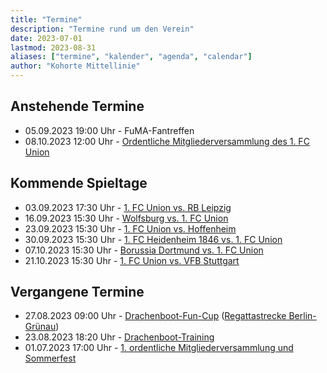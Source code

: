 ```yaml
---
title: "Termine"
description: "Termine rund um den Verein"
date: 2023-07-01
lastmod: 2023-08-31
aliases: ["termine", "kalender", "agenda", "calendar"]
author: "Kohorte Mittellinie"
---
```


## Anstehende Termine

* 05.09.2023 19:00 Uhr - FuMA-Fantreffen
* 08.10.2023 12:00 Uhr - [Ordentliche Mitgliederversammlung des 1. FC
                         Union][mv23fcu]


## Kommende Spieltage

* 03.09.2023 17:30 Uhr - [1. FC Union vs. RB Leipzig][fcu_rbl]
* 16.09.2023 15:30 Uhr - [Wolfsburg vs. 1. FC Union][vfl_fcu]
* 23.09.2023 15:30 Uhr - [1. FC Union vs. Hoffenheim][fcu_tsg]
* 30.09.2023 15:30 Uhr - [1. FC Heidenheim 1846 vs. 1. FC
                         Union][fch_fcu]
* 07.10.2023 15:30 Uhr - [Borussia Dortmund vs. 1. FC Union][bvb_fcu]
* 21.10.2023 15:30 Uhr - [1. FC Union vs. VFB Stuttgart][fcu_vfb]


## Vergangene Termine

* 27.08.2023 09:00 Uhr - [Drachenboot-Fun-Cup][report_dbfc23]
                         ([Regattastrecke
                         Berlin-Grünau][osm_regattastrecke])
* 23.08.2023 18:20 Uhr - [Drachenboot-Training][report_dbfc23]
* 01.07.2023 17:00 Uhr - [1. ordentliche Mitgliederversammlung und
                         Sommerfest][report_mv1]



[mv23fcu]: https://www.fc-union-berlin.de/de/union-live/news/verein/Ordentliche-Mitgliederversammlung-am-08-10-2023-3198l/ "News-Artikel zur MV 2023 des 1. FCU"
[osm_regattastrecke]: https://www.openstreetmap.org/way/421306013 "OpenStreetMap-Link zur Regattastrecke Berlin-Grünau"
[report_dbfc23]: /reports/2023/08/30/dbfc23 "Einladung zum Drachenboot-Fun-Cup 2023"
[report_mv1]: /reports/2023/07/07/mv1 "Bericht von der 1. MV (und anschließendem Sommerfest)"

[fcu_vfb]: https://www.fc-union-berlin.de/de/fussball/profis/spielplan/detail/-1-FC-Union-Berlin-VfB-Stuttgart-17231b/ "Spiel FCU - VfB beim 1. FCU"
[bvb_fcu]: https://www.fc-union-berlin.de/de/fussball/profis/spielplan/detail/Borussia-Dortmund-1-FC-Union-Berlin--17221M/ "Spiel BVB - FCU beim 1. FCU"
[fch_fcu]: https://www.fc-union-berlin.de/de/fussball/profis/spielplan/detail/1-FC-Heidenheim-1846-1-FC-Union-Berlin--17211B/ "Spiel FCH - FCU beim 1. FCU"
[fcu_tsg]: https://www.fc-union-berlin.de/de/fussball/profis/spielplan/detail/-1-FC-Union-Berlin-TSG-Hoffenheim-17202u/ "Spiel FCU - TSG beim 1. FCU"
[vfl_fcu]: https://www.fc-union-berlin.de/de/fussball/profis/spielplan/detail/VfL-Wolfsburg-1-FC-Union-Berlin--17201g/ "Spiel VfL - FCU beim 1. FCU"
[fcu_rbl]: https://www.fc-union-berlin.de/de/fussball/profis/spielplan/detail/-1-FC-Union-Berlin-RB-Leipzig-17184J/ "Spiel FCU - RB beim 1. FCU"
